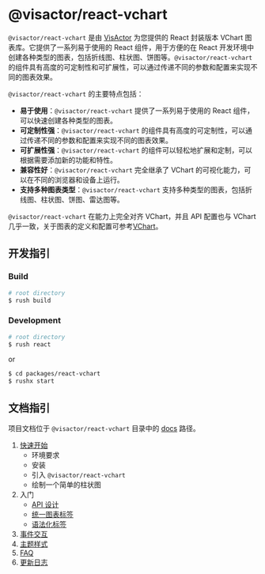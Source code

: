 # @visactor/react-vchart

`@visactor/react-vchart` 是由 [VisActor](visactor.io) 为您提供的 React 封装版本 VChart 图表库。它提供了一系列易于使用的 React 组件，用于方便的在 React 开发环境中创建各种类型的图表，包括折线图、柱状图、饼图等。`@visactor/react-vchart` 的组件具有高度的可定制性和可扩展性，可以通过传递不同的参数和配置来实现不同的图表效果。

`@visactor/react-vchart` 的主要特点包括：

- **易于使用**：`@visactor/react-vchart` 提供了一系列易于使用的 React 组件，可以快速创建各种类型的图表。
- **可定制性强**：`@visactor/react-vchart` 的组件具有高度的可定制性，可以通过传递不同的参数和配置来实现不同的图表效果。
- **可扩展性强**：`@visactor/react-vchart` 的组件可以轻松地扩展和定制，可以根据需要添加新的功能和特性。
- **兼容性好**：`@visactor/react-vchart` 完全继承了 VChart 的可视化能力，可以在不同的浏览器和设备上运行。
- **支持多种图表类型**：`@visactor/react-vchart` 支持多种类型的图表，包括折线图、柱状图、饼图、雷达图等。

`@visactor/react-vchart` 在能力上完全对齐 VChart，并且 API 配置也与 VChart 几乎一致，关于图表的定义和配置可参考[VChart](todo)。

## 开发指引

### Build

```bash
# root directory
$ rush build
```

### Development

```bash
# root directory
$ rush react
```

or

```bash
$ cd packages/react-vchart
$ rushx start
```

## 文档指引

项目文档位于 `@visactor/react-vchart` 目录中的 [docs](./docs) 路径。

1. [快速开始](./docs/1.%20%E5%BF%AB%E9%80%9F%E5%BC%80%E5%A7%8B.md)
   - 环境要求
   - 安装
   - 引入 `@visactor/react-vchart`
   - 绘制一个简单的柱状图
2. 入门
   - [API 设计](./docs/2.1%20API%E8%AE%BE%E8%AE%A1.md)
   - [统一图表标签](./docs//2.2%20%E7%BB%9F%E4%B8%80%E5%9B%BE%E8%A1%A8%E6%A0%87%E7%AD%BE.md)
   - [语法化标签](./docs/2.3%20%E8%AF%AD%E6%B3%95%E5%8C%96%E6%A0%87%E7%AD%BE.md)
3. [事件交互](./docs/3.%20%E4%BA%8B%E4%BB%B6%E4%BA%A4%E4%BA%92.md)
4. [主题样式](./docs/4.%20%E4%B8%BB%E9%A2%98%E6%A0%B7%E5%BC%8F.md)
5. [FAQ](./docs/5.%20FAQ.md)
6. [更新日志](./docs/6.%20%E6%9B%B4%E6%96%B0%E6%97%A5%E5%BF%97.md)
